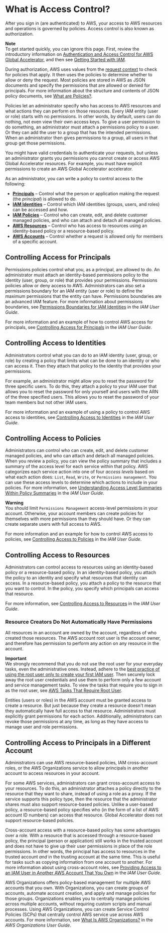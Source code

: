 # What is Access Control?<a name="auth_access_what-is-access-control"></a>

After you sign in \(are authenticated\) to AWS, your access to AWS resources and operations is governed by policies\. Access control is also known as authorization\.

**Note**  
To get started quickly, you can ignore this page\. First, review the introductory information on [Authentication and Access Control for AWS Global Accelerator](auth-and-access-control.md), and then see [Getting Started with IAM](auth_access_getting-started.md)\.

During authorization, AWS uses values from the [ request context](https://docs.aws.amazon.com/IAM/latest/UserGuide/intro-structure-request.html) to check for policies that apply\. It then uses the policies to determine whether to allow or deny the request\. Most policies are stored in AWS as JSON documents and specify the permissions that are allowed or denied for principals\. For more information about the structure and contents of JSON policy documents, see [What are Policies?](auth_access_what-are-policies.md)\.

Policies let an administrator specify who has access to AWS resources and what actions they can perform on those resources\. Every IAM entity \(user or role\) starts with no permissions\. In other words, by default, users can do nothing, not even view their own access keys\. To give a user permission to do something, an administrator must attach a permissions policy to a user\. Or they can add the user to a group that has the intended permissions\. When an administrator then gives permissions to a group, all users in that group get those permissions\.

You might have valid credentials to authenticate your requests, but unless an administrator grants you permissions you cannot create or access AWS Global Accelerator resources\. For example, you must have explicit permissions to create an AWS Global Accelerator accelerator\.

As an administrator, you can write a policy to control access to the following:
+ **[ Principals](#auth_access_controlling-principals)** – Control what the person or application making the request \(the *principal*\) is allowed to do\. 
+ **[IAM Identities](#auth_access_controlling-identities)** – Control which IAM identities \(groups, users, and roles\) can be accessed and how\.
+ **[IAM Policies](#auth_access_controlling-policies)** – Control who can create, edit, and delete customer managed policies, and who can attach and detach all managed policies\.
+ **[AWS Resources](#auth_access_controlling-resources)** – Control who has access to resources using an identity\-based policy or a resource\-based policy\.
+ **[AWS Accounts](#auth_access_controlling-principal-accounts)** – Control whether a request is allowed only for members of a specific account\.

## Controlling Access for Principals<a name="auth_access_controlling-principals"></a>

Permissions policies control what you, as a principal, are allowed to do\. An administrator must attach an identity\-based permissions policy to the identity \(user, group, or role\) that provides your permissions\. Permissions policies allow or deny access to AWS\. Administrators can also set a permissions boundary for an IAM entity \(user or role\) to define the maximum permissions that the entity can have\. Permissions boundaries are an advanced IAM feature\. For more information about permissions boundaries, see [Permissions Boundaries for IAM Identities](https://docs.aws.amazon.com/IAM/latest/UserGuide/access_policies_boundaries.html) in the *IAM User Guide*\.

For more information and an example of how to control AWS access for principals, see [Controlling Access for Principals](https://docs.aws.amazon.com/IAM/latest/UserGuide/access_controlling.html#access_controlling-principals) in the *IAM User Guide*\.

## Controlling Access to Identities<a name="auth_access_controlling-identities"></a>

Administrators control what you can do to an IAM identity \(user, group, or role\) by creating a policy that limits what can be done to an identity or who can access it\. Then they attach that policy to the identity that provides your permissions\. 

For example, an administrator might allow you to reset the password for three specific users\. To do this, they attach a policy to your IAM user that allows you to reset the password for only yourself and users with the ARN of the three specified users\. This allows you to reset the password of your team members but not other IAM users\.

For more information and an example of using a policy to control AWS access to identities, see [Controlling Access to Identities](https://docs.aws.amazon.com/IAM/latest/UserGuide/access_controlling.html#access_controlling-identities) in the *IAM User Guide*\.

## Controlling Access to Policies<a name="auth_access_controlling-policies"></a>

Administrators can control who can create, edit, and delete customer managed policies, and who can attach and detach all managed policies\. When you review a policy, you can view the policy summary that includes a summary of the access level for each service within that policy\. AWS categorizes each service action into one of four *access levels* based on what each action does: `List`, `Read`, `Write`, or `Permissions management`\. You can use these access levels to determine which actions to include in your policies\. For more information, see [Understanding Access Level Summaries Within Policy Summaries](https://docs.aws.amazon.com/IAM/latest/UserGuide/access_policies_understand-policy-summary-access-level-summaries.html) in the *IAM User Guide*\.

**Warning**  
You should limit `Permissions Management` access\-level permissions in your account\. Otherwise, your account members can create policies for themselves with more permissions than they should have\. Or they can create separate users with full access to AWS\. 

For more information and an example for how to control AWS access to policies, see [Controlling Access to Policies](https://docs.aws.amazon.com/IAM/latest/UserGuide/access_controlling.html#access_controlling-policies) in the *IAM User Guide*\.

## Controlling Access to Resources<a name="auth_access_controlling-resources"></a>

Administrators can control access to resources using an identity\-based policy or a resource\-based policy\. In an identity\-based policy, you attach the policy to an identity and specify what resources that identity can access\. In a resource\-based policy, you attach a policy to the resource that you want to control\. In the policy, you specify which principals can access that resource\. 

For more information, see [Controlling Access to Resources](https://docs.aws.amazon.com/IAM/latest/UserGuide/access_controlling.html#access_controlling-resources) in the *IAM User Guide*\.

### Resource Creators Do Not Automatically Have Permissions<a name="NoDefaultPermissions"></a>

All resources in an account are owned by the account, regardless of who created those resources\. The AWS account root user is the account owner, and therefore has permission to perform any action on any resource in the account\.

**Important**  
We strongly recommend that you do not use the root user for your everyday tasks, even the administrative ones\. Instead, adhere to the [best practice of using the root user only to create your first IAM user](https://docs.aws.amazon.com/IAM/latest/UserGuide/best-practices.html#create-iam-users)\. Then securely lock away the root user credentials and use them to perform only a few account and service management tasks\. To view the tasks that require you to sign in as the root user, see [AWS Tasks That Require Root User](https://docs.aws.amazon.com/general/latest/gr/aws_tasks-that-require-root.html)\.

Entities \(users or roles\) in the AWS account must be granted access to create a resource\. But just because they create a resource doesn't mean they automatically have full access to that resource\. Administrators must explicitly grant permissions for each action\. Additionally, administrators can revoke those permissions at any time, as long as they have access to manage user and role permissions\.

## Controlling Access to Principals in a Different Account<a name="auth_access_controlling-principal-accounts"></a>

Administrators can use AWS resource\-based policies, IAM cross\-account roles, or the AWS Organizations service to allow principals in another account to access resources in your account\.

For some AWS services, administrators can grant cross\-account access to your resources\. To do this, an administrator attaches a policy directly to the resource that they want to share, instead of using a role as a proxy\. If the service supports this policy type, then the resource that the administrator shares must also support resource\-based policies\. Unlike a user\-based policy, a resource\-based policy specifies who \(in the form of a list of AWS account ID numbers\) can access that resource\. Global Accelerator does not support resource\-based policies\.

Cross\-account access with a resource\-based policy has some advantages over a role\. With a resource that is accessed through a resource\-based policy, the principal \(person or application\) still works in the trusted account and does not have to give up their user permissions in place of the role permissions\. In other words, the principal has access to resources in the trusted account *and* in the trusting account at the same time\. This is useful for tasks such as copying information from one account to another\. For more information about using cross\-account roles, see [Providing Access to an IAM User in Another AWS Account That You Own](https://docs.aws.amazon.com/IAM/latest/UserGuide/id_roles_common-scenarios_aws-accounts) in the *IAM User Guide*\.

AWS Organizations offers policy\-based management for multiple AWS accounts that you own\. With Organizations, you can create groups of accounts, automate account creation, and apply and manage policies for those groups\. Organizations enables you to centrally manage policies across multiple accounts, without requiring custom scripts and manual processes\. Using AWS Organizations, you can create Service Control Policies \(SCPs\) that centrally control AWS service use across AWS accounts\. For more information, see [What Is AWS Organizations?](https://docs.aws.amazon.com/organizations/latest/userguide/orgs_introduction.html) in the *AWS Organizations User Guide*\.